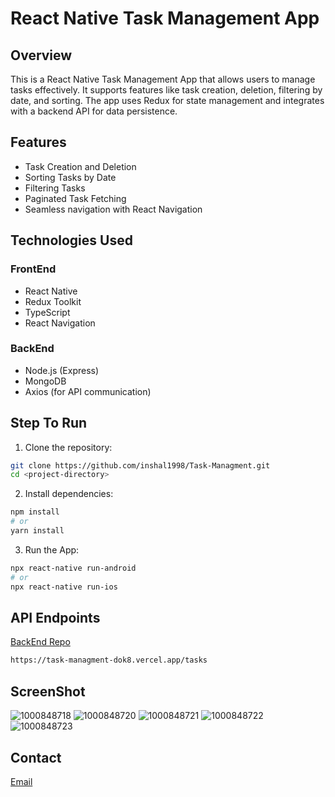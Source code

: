 # React Native Task Management App

## Overview

This is a React Native Task Management App that allows users to manage tasks effectively. It supports features like task creation, deletion, filtering by date, and sorting. The app uses Redux for state management and integrates with a backend API for data persistence.


## Features
 - Task Creation and Deletion
 - Sorting Tasks by Date
 - Filtering Tasks
 - Paginated Task Fetching
 - Seamless navigation with React Navigation


## Technologies Used
### FrontEnd 
 - React Native
 - Redux Toolkit
 - TypeScript
 - React Navigation

 ### BackEnd 
 - Node.js (Express)
 - MongoDB
 - Axios (for API communication)


## Step To Run
 1. Clone the repository:

```bash
git clone https://github.com/inshal1998/Task-Managment.git
cd <project-directory>
```

 2. Install dependencies:
```bash
npm install
# or
yarn install
```

 3. Run the App:
```bash
npx react-native run-android
# or
npx react-native run-ios
```

## API Endpoints
 [BackEnd Repo](https://github.com/inshal1998/TaskManagment.git)
 ```bash
https://task-managment-dok8.vercel.app/tasks
```
## ScreenShot
![1000848718](https://github.com/user-attachments/assets/69de2b71-bc04-4c36-9d6b-27f6286cf80c)
![1000848720](https://github.com/user-attachments/assets/f1425a3a-4b1b-4b70-8cd3-94e83ea2476f)
![1000848721](https://github.com/user-attachments/assets/81eb5dfe-f7e2-4134-bb8c-a170fd72024f)
![1000848722](https://github.com/user-attachments/assets/0036dca8-5868-4822-be48-b7533f2219ec)
![1000848723](https://github.com/user-attachments/assets/1c2ea290-65e3-4b99-bfcb-c506b3b93fc4)

## Contact

[Email](inshalansari80@example.com)
